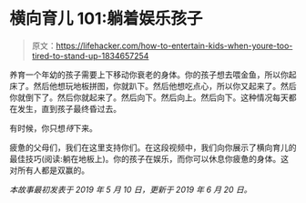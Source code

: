# 横向育儿 101:躺着娱乐孩子

> 原文：<https://lifehacker.com/how-to-entertain-kids-when-youre-too-tired-to-stand-up-1834657254>

养育一个年幼的孩子需要上下移动你衰老的身体。你的孩子想去喂金鱼，所以你起床了。然后他想玩地板拼图，你就趴下。然后他想吃点心，所以你又起来了。然后你就倒下了。然后你就起来了。然后向下。然后向上。然后向下。这种情况每天都在发生，直到孩子最终昏过去。

有时候，你只想*待*下来。

疲惫的父母们，我们在这里支持你们。在这段视频中，我们向你展示了横向育儿的最佳技巧(阅读:躺在地板上)。你的孩子在娱乐，而你可以休息你疲惫的身体。这对所有人都是双赢的。

*本故事最初发表于 2019 年 5 月 10 日，更新于 2019 年 6 月 20 日。*